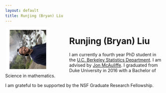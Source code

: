 ```yaml
---
layout: default
title: Runjing (Bryan) Liu
---
```

<img src="images/my_photo.jpg" style="width:25%; transform:rotate(270deg); border:10px solid white; margin-right: 60px" align="left">

# Runjing (Bryan) Liu

I am currently a fourth year PhD student in the [U.C. Berkeley Statistics Department](https://statistics.berkeley.edu/). I am advised by [Jon McAuliffe](https://statistics.berkeley.edu/people/jon-mcauliffe-0). I graduated from Duke University in 2016 with a Bachelor of Science in mathematics. 

I am grateful to be supported by the NSF Graduate Research Fellowship. 
